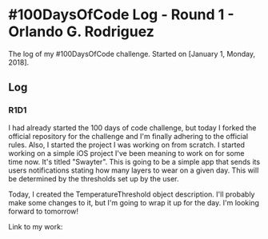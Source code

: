 # #100DaysOfCode Log - Round 1 - Orlando G. Rodriguez

The log of my #100DaysOfCode challenge. Started on [January 1, Monday, 2018].

## Log

### R1D1
I had already started the 100 days of code challenge, but today I forked the official repository for the challenge and I'm finally adhering to the official rules. Also, I started the project I was working on from scratch. I started working on a simple iOS project I've been meaning to work on for some time now. It's titled "Swayter". This is going to be a simple app that sends its users notifications stating how many layers to wear on a given day. This will be determined by the thresholds set up by the user.

Today, I created the TemperatureThreshold object description. I'll probably make some changes to it, but I'm going to wrap it up for the day. I'm looking forward to tomorrow!

Link to my work: 
